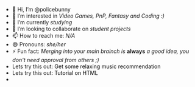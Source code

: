 <style>
a {
text-decoration: none;
color: #000; /* or whatever colour your text is */
}
</style>


- 👋 Hi, I’m @policebunny
- 👀 I’m interested in *Video Games, PnP, Fantasy and Coding :)*
- 🌱 I’m currently *studying*
- 💞️ I’m looking to collaborate on *student projects*
- 📫 How to reach me: *N/A*
- 😄 Pronouns: *she/her*
- ⚡ Fun fact: *Merging into your main brainch is* **always** *a good idea, you don't need approval from others ;)*
- Lets try this out: <a href ="https://www.youtube.com/watch?v=dQw4w9WgXcQ&pp=ygUJcmljayByb2xs"> Get some relaxing music recommendation</a>
- Lets try this out: [Tutorial on HTML](https://youtu.be/s-NfumQCiVE)
- <!--- did you know, you can like hide stuff in the commentary as it is not visible to other people per se but you can still access it --->



<!---
F12 inspector is a strong tool
--->

